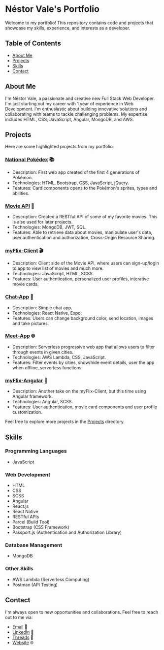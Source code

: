 # Néstor Vale's Portfolio

Welcome to my portfolio! This repository contains code and projects that showcase my skills, experience, and interests as a developer.

## Table of Contents
- [About Me](#about-me)
- [Projects](#projects)
- [Skills](#skills)
- [Contact](#contact)

## About Me

I'm Néstor Vale, a passionate and creative new Full Stack Web Developer. I'm just starting out my career with 1 year of experience in Web Development. I'm enthusiastic about building innovative solutions and collaborating with teams to tackle challenging problems. My expertise includes HTML, CSS, JavaScript, Angular, MongoDB, and AWS.

## Projects

Here are some highlighted projects from my portfolio:

### [National Pokédex](https://github.com/nesty11/national-dex) 📚
- Description: First web app created of the first 4 generations of Pokémon.
- Technologies: HTML, Bootstrap, CSS, JavaScript, jQuery.
- Features: Card components opens to the Pokémon's sprites, types and abilities.

### [Movie API](https://github.com/nesty11/movie_api) 🎥
- Description: Created a RESTful API of some of my favorite movies. This is also used for later projects.
- Technologies: MongoDB, JWT, SQL.
- Features: Able to retrieve data about movies, manipulate user's data, user authentication and authorization, Cross-Origin Resource Sharing.

### [myFlix-Client](https://github.com/nesty11/myFlix-client) 🎬
- Description: Client side of the Movie API, where users can sign-up/login to app to view list of movies and much more.
- Technologies: JavaScript, HTML, SCSS.
- Features: User authentication, personalized user profiles, interative movie cards.

### [Chat-App](https://github.com/nesty11/chat-app) 💬
- Description: Simple chat app.
- Technologies: React Native, Expo.
- Features: Users can change background color, send location, images and take pictures.

### [Meet-App](https://github.com/nesty11/meet) 🌐
- Description: Serverless progressive web app that allows users to filter through events in given cities.
- Technologies: AWS Lambda, CSS, JavaScript.
- Features: Filter events by cities, show/hide event details, user the app when offline, serverless functions.

### [myFlix-Angular](https://github.com/nesty11/myFlix-Angular) 🍿
- Description: Another take on the myFlix-Client, but this time using Angular framework.
- Technologies: Angular, SCSS.
- Features: User authentication, movie card components and user profile customization.

Feel free to explore more projects in the [Projects](projects) directory.

## Skills

### Programming Languages
- JavaScript

### Web Development
- HTML
- CSS
- SCSS
- Angular
- React.js
- React Native
- RESTful APIs
- Parcel (Build Tool)
- Bootstrap (CSS Framework)
- Passport.js (Authentication and Authorization Library)

### Database Management
- MongoDB

### Other Skills
- AWS Lambda (Serverless Computing)
- Postman (API Testing)

## Contact

I'm always open to new opportunities and collaborations. Feel free to reach out to me via:

- [Email](nvale.code@gmail.com) 📧
- [LinkedIn](https://www.linkedin.com/in/nestor-a-vale) 💼
- [Threads](https://www.threads.net/@webdev.nes) 🧵
- [Website](https://nesty11.github.io/nvportfolio-website/) 🌐
